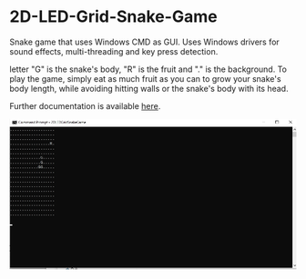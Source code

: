 # 2D-LED-Grid-Snake-Game
Snake game that uses Windows CMD as GUI. Uses Windows drivers for sound effects, multi-threading and key press detection.

letter "G" is the snake's body, "R" is the fruit and "." is the background. To play the game, simply eat as much fruit as you can to grow your snake's body length, while avoiding hitting walls or the snake's body with its head.

Further documentation is available [here](https://github.com/LeckerenSirupwaffeln/2D-LED-Grid-Snake-Game/tree/main/2D%20LED%20GRID%20Snake%20Game%20Documentation).

![alt text](https://github.com/LeckerenSirupwaffeln/2D-LED-Grid-Snake-Game/blob/main/2D%20LED%20GRID%20Snake%20Game%20Documentation/GameInterface.png?raw=true)
